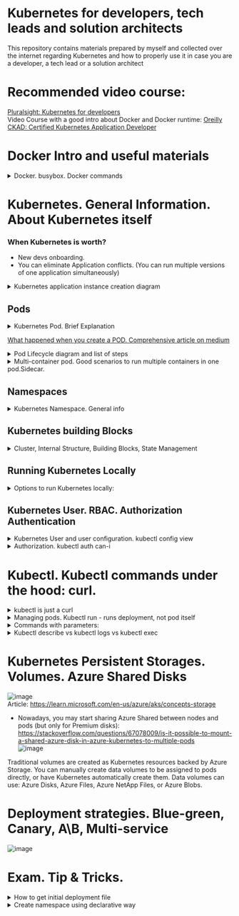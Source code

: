 # Kubernetes for developers, tech leads and solution architects
This repository contains materials prepared by myself and collected over the internet regarding Kubernetes and how to properly use it in case you are a developer, a tech lead or a solution architect 

# Recommended video course:
[Pluralsight: Kubernetes for developers](https://app.pluralsight.com/library/courses/kubernetes-developers-core-concepts/table-of-contents)  
Video Course with a good intro about Docker and Docker runtime: [Oreilly CKAD: Certified Kubernetes Application Developer](https://learning.oreilly.com/videos/certified-kubernetes-application/9780136677628)

# Docker Intro and useful materials

<details>
<summary>Docker. busybox. Docker commands</summary>

busybox - is a minimal linux container to emulate workload. if you type the command without `-it` it immediately stops because container doesnt know what to do, there is no application inside.

> docker run -it busybox

to inspect what's happening within the container:  
> docker inspect <ID> | less

</details>
  
# Kubernetes. General Information. About Kubernetes itself
### When Kubernetes is worth?
* New devs onboarding.
* You can eliminate Application conflicts. (You can run multiple versions of one application simultaneously)

<details>
<summary>Kubernetes application instance creation diagram</summary>
  
  ![MicrosoftTeams-image](https://user-images.githubusercontent.com/4239376/188572077-42c51924-f2de-4173-8837-b26bb5d9d2a3.png)
</details>

## Pods
<details>
<summary>Kubernetes Pod. Brief Explanation</summary>

![image](https://user-images.githubusercontent.com/4239376/204153391-2192ab2f-9f84-4bef-8e78-f084d1432ba0.png)
</details>

[What happened when you create a POD. Comprehensive article on medium](https://medium.com/@karthikeyan_krishnaswamy/overview-of-kubernetes-34d8e0e59b26)

<details>
<summary>Pod Lifecycle diagram and list of steps</summary>
    
![image](https://user-images.githubusercontent.com/4239376/189322111-652e11f7-4c51-4b63-b2b9-82b43f67554d.png)

1. kubectl writes to the API Server.
2. API Server validates the request and persists it to etcd.
3. etcd notifies back the API Server.
4. API Server invokes the Scheduler.
5. Scheduler decides where to run the pod on and return that to the API Server.
6. API Server persists it to etcd.
7. etcd notifies back the API Server.
8. API Server invokes the Kubelet in the corresponding node.
9. Kubelet talks to the Docker daemon using the API over the Docker socket to create the container.
10. Kubelet updates the pod status to the API Server.
11. API Server persists the new state in etcd.
</details>
  
<details>
<summary>Multi-container pod. Good scenarios to run multiple containers in one pod.Sidecar.</summary>
  
![image](https://user-images.githubusercontent.com/4239376/204357555-59fe745c-e0ba-4300-a3dd-ae9aeab8c8d7.png)
![image](https://user-images.githubusercontent.com/4239376/204357834-afde819f-c018-4833-8367-d6bb767564c6.png)

Sidecar example:
* One container generates logs (busy box), another one exposes the logs(sidecar). 
* Instead of busy box it could be your database. The sidecar in this scenario may limit the amount of logs you want to expose.

![image](https://user-images.githubusercontent.com/4239376/204358240-fb8162f6-aa40-4629-b386-1466e135ff4a.png)
</details>
  
## Namespaces
  
<details>
<summary>Kubernetes Namespace. General info</summary>
  
![image](https://user-images.githubusercontent.com/4239376/204359995-49432951-70df-4b7e-b1f2-0701847fff6d.png)
</details>
  
## Kubernetes building Blocks

<details>
<summary>Cluster, Internal Structure, Building Blocks, State Management</summary>

  ![1 Cluster](https://user-images.githubusercontent.com/4239376/149999683-875c45bd-503e-4f96-bbca-4490e94fdbe8.png)  
  ![2 state management](https://user-images.githubusercontent.com/4239376/150000162-71be084d-1a6b-409e-9239-63827c6f6e96.png)  
  ![3 pod](https://user-images.githubusercontent.com/4239376/150000193-9174b15d-6fb2-42e0-a107-5114cbbf970a.png)  
  ![4 K8s Building blocks](https://user-images.githubusercontent.com/4239376/150000219-c4d8705a-f7d3-4eb4-8189-50aa15ca9e1c.png)  
  ![5 Node - virtual machines + agents](https://user-images.githubusercontent.com/4239376/150000241-ba7e45f7-fb21-4b87-9724-936ea352a57b.png) 
  ![6 K8s interfaces](https://user-images.githubusercontent.com/4239376/150000271-eea554dc-1d57-4fc4-8452-d62860c34b2e.png)
  ![7 Node agents](https://user-images.githubusercontent.com/4239376/150000291-26f1c468-a373-48fb-958d-ae84612224b2.png)
  ![8 Kubernetes in docker](https://user-images.githubusercontent.com/4239376/150000309-b0ebc220-f4f5-461b-bfda-4d0ddab7241b.png)
</details>

## Running Kubernetes Locally

<details>
<summary>Options to run Kubernetes locally:</summary>

1) minikube (little version of K8s, but with full list of abilities from the full version) - but should have only one master node
2) docker desktop
3) kubernetes in docker (kind) - install kubernetes right in docker desktop application. and you can use all commands from kubectl
4) kubeadm - full version of k8s running locally
  
</details>

## Kubernetes User. RBAC. Authorization Authentication
<details>
<summary>Kubernetes User and user configuration. kubectl config view</summary>
   Kubernetes user is just a connection to some certificates

![image](https://user-images.githubusercontent.com/4239376/204151637-885120e5-4cb5-4e07-87e0-c13720917e3e.png)

  It means Kubectl doesnt need you to log in, just need the certificates to be set in an appropriate way.
  These certificaets lie among other things in hidden .kube config directory
</details>  
 
<details>
<summary>Authorization. kubectl auth can-i</summary>

![image](https://user-images.githubusercontent.com/4239376/204152410-fa776576-ddd9-4550-a54a-de38a59b813d.png)
</details>
  
# Kubectl. Kubectl commands under the hood: curl.
  
<details>
<summary>kubectl is just a curl</summary> 

  ![image](https://user-images.githubusercontent.com/4239376/204151154-1ef581e5-fd5a-475d-890a-06d8aef509b0.png)
</details>

<details>
<summary>Managing pods. Kubectl run - runs deployment, not pod itself</summary> 

  ![image](https://user-images.githubusercontent.com/4239376/204153571-489a4efc-ef8f-4cd7-872b-5818643c3dfe.png)
</details>
  
<details>
<summary>Commands with parameters:</summary>
  
kubectl version  
kubectl cluster-info  
kubectl gel all (retrieve all inf about pods, deployments...)  
kubectl run [cont-name] --image=[image-name]  
kubectl port-forward [pod] [ports] - configure your proxy to expose your POD.  
kubectl expose (expose your ports)  
kubectl create [resource] - create resource in k8s based on yml file  
kubectl apply [res] - create or MODIFY EXISTING  
</details>

<details>
<summary>Kubectl describe vs kubectl logs vs kubectl exec</summary>

* kubectl describe goes to etcd database and returns configurations
* kubectl logs goes on pods level in order to receive logs coming from containers
* kubectl is for executing commands on container level. If you have multiple containers under pod - you also need to specify the container's name

![image](https://user-images.githubusercontent.com/4239376/204894819-8732557b-da5f-4c43-b93a-f762869d5567.png)
  
* kubectl exec might also be useful in inspect the container from inside the pod
  ![image](https://user-images.githubusercontent.com/4239376/204895479-628fb92f-df91-4ae9-8007-5946181f1359.png)

</details>

# Kubernetes Persistent Storages. Volumes. Azure Shared Disks

![image](https://user-images.githubusercontent.com/4239376/197339361-f2862df2-ac3b-461d-aa31-80cb1077c911.png)  
Article: https://learn.microsoft.com/en-us/azure/aks/concepts-storage

* Nowadays, you may start sharing Azure Shared between nodes and pods (but only for Premium disks):
https://stackoverflow.com/questions/67078009/is-it-possible-to-mount-a-shared-azure-disk-in-azure-kubernetes-to-multiple-pods  
![image](https://user-images.githubusercontent.com/4239376/197342695-cb7217d0-20c0-4021-8f1c-fea066b0ef0b.png)

Traditional volumes are created as Kubernetes resources backed by Azure Storage. You can manually create data volumes to be assigned to pods directly, or have Kubernetes automatically create them. Data volumes can use: Azure Disks, Azure Files, Azure NetApp Files, or Azure Blobs.

# Deployment strategies. Blue-green, Canary, A\B, Multi-service
 ![image](https://user-images.githubusercontent.com/4239376/197362803-243e0580-737f-4042-8cf0-1ed7ab0173c8.png)
 
# Exam. Tip & Tricks.

<details>
<summary>How to get initial deployment file</summary>

You may use `kubectl run` and then export deployment to yaml file, change it and use `kube apply`
 ![image](https://user-images.githubusercontent.com/4239376/204347366-d6385bc2-0d9e-4b0d-8d75-818a2d010536.png)
  
- `kubectl get deployments` and check what deployments you already have. Find general one
- if no good candidates - run `kubectl run nginx-run --image nginx`
- `kubectl get deployment nginx-run -o yaml` and get formatted configuration
- OR `kubectl get deployment nginx-run -o yaml > your-new-deployment-file.yaml` to send all yaml config to new file

</details>
  
<details>
<summary>Create namespace using declarative way</summary>
  
`kubectl create ns production -o yaml` - will create a namespace and show yaml structure it uses. 
  we may copy the output and using vim put it into yaml file, then use it for Namespace creation.
  
`kubectl delete namespaces production`  - to delete already created namespace
  
`kubectl create ns production -o yaml > ns-file.yaml` is also applicable
  
  * to avoid any creation we may use `dry-run` like in the following example `kubectl run --generator=run-pod/v1 nginx-prod --image nginx -o yaml  -dry-run=true > file.yaml`.
</details>



